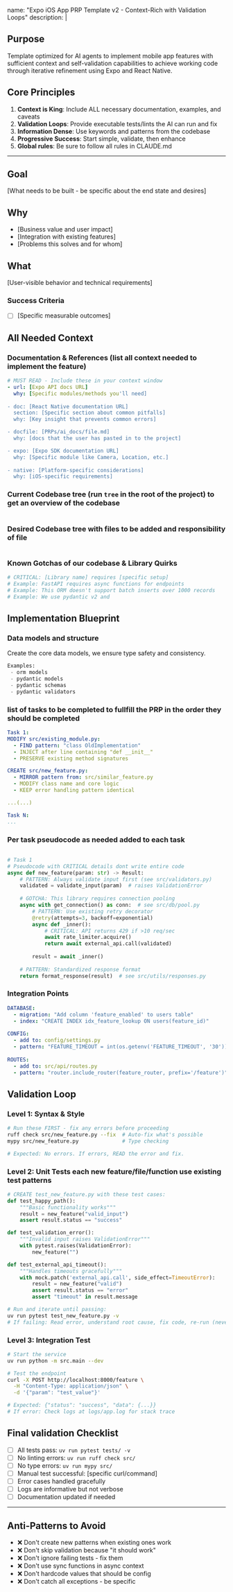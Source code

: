 name: "Expo iOS App PRP Template v2 - Context-Rich with Validation Loops"
description: |

## Purpose
Template optimized for AI agents to implement mobile app features with sufficient context and self-validation capabilities to achieve working code through iterative refinement using Expo and React Native.

## Core Principles
1. **Context is King**: Include ALL necessary documentation, examples, and caveats
2. **Validation Loops**: Provide executable tests/lints the AI can run and fix
3. **Information Dense**: Use keywords and patterns from the codebase
4. **Progressive Success**: Start simple, validate, then enhance
5. **Global rules**: Be sure to follow all rules in CLAUDE.md

---

## Goal
[What needs to be built - be specific about the end state and desires]

## Why
- [Business value and user impact]
- [Integration with existing features]
- [Problems this solves and for whom]

## What
[User-visible behavior and technical requirements]

### Success Criteria
- [ ] [Specific measurable outcomes]

## All Needed Context

### Documentation & References (list all context needed to implement the feature)
```yaml
# MUST READ - Include these in your context window
- url: [Expo API docs URL]
  why: [Specific modules/methods you'll need]
  
- doc: [React Native documentation URL] 
  section: [Specific section about common pitfalls]
  why: [Key insight that prevents common errors]

- docfile: [PRPs/ai_docs/file.md]
  why: [docs that the user has pasted in to the project]

- expo: [Expo SDK documentation URL]
  why: [Specific module like Camera, Location, etc.]
  
- native: [Platform-specific considerations]
  why: [iOS-specific requirements]
```

### Current Codebase tree (run `tree` in the root of the project) to get an overview of the codebase
```bash

```

### Desired Codebase tree with files to be added and responsibility of file
```bash

```

### Known Gotchas of our codebase & Library Quirks
```python
# CRITICAL: [Library name] requires [specific setup]
# Example: FastAPI requires async functions for endpoints
# Example: This ORM doesn't support batch inserts over 1000 records
# Example: We use pydantic v2 and  
```

## Implementation Blueprint

### Data models and structure

Create the core data models, we ensure type safety and consistency.
```python
Examples: 
 - orm models
 - pydantic models
 - pydantic schemas
 - pydantic validators

```

### list of tasks to be completed to fullfill the PRP in the order they should be completed

```yaml
Task 1:
MODIFY src/existing_module.py:
  - FIND pattern: "class OldImplementation"
  - INJECT after line containing "def __init__"
  - PRESERVE existing method signatures

CREATE src/new_feature.py:
  - MIRROR pattern from: src/similar_feature.py
  - MODIFY class name and core logic
  - KEEP error handling pattern identical

...(...)

Task N:
...

```


### Per task pseudocode as needed added to each task
```python

# Task 1
# Pseudocode with CRITICAL details dont write entire code
async def new_feature(param: str) -> Result:
    # PATTERN: Always validate input first (see src/validators.py)
    validated = validate_input(param)  # raises ValidationError
    
    # GOTCHA: This library requires connection pooling
    async with get_connection() as conn:  # see src/db/pool.py
        # PATTERN: Use existing retry decorator
        @retry(attempts=3, backoff=exponential)
        async def _inner():
            # CRITICAL: API returns 429 if >10 req/sec
            await rate_limiter.acquire()
            return await external_api.call(validated)
        
        result = await _inner()
    
    # PATTERN: Standardized response format
    return format_response(result)  # see src/utils/responses.py
```

### Integration Points
```yaml
DATABASE:
  - migration: "Add column 'feature_enabled' to users table"
  - index: "CREATE INDEX idx_feature_lookup ON users(feature_id)"
  
CONFIG:
  - add to: config/settings.py
  - pattern: "FEATURE_TIMEOUT = int(os.getenv('FEATURE_TIMEOUT', '30'))"
  
ROUTES:
  - add to: src/api/routes.py  
  - pattern: "router.include_router(feature_router, prefix='/feature')"
```

## Validation Loop

### Level 1: Syntax & Style
```bash
# Run these FIRST - fix any errors before proceeding
ruff check src/new_feature.py --fix  # Auto-fix what's possible
mypy src/new_feature.py              # Type checking

# Expected: No errors. If errors, READ the error and fix.
```

### Level 2: Unit Tests each new feature/file/function use existing test patterns
```python
# CREATE test_new_feature.py with these test cases:
def test_happy_path():
    """Basic functionality works"""
    result = new_feature("valid_input")
    assert result.status == "success"

def test_validation_error():
    """Invalid input raises ValidationError"""
    with pytest.raises(ValidationError):
        new_feature("")

def test_external_api_timeout():
    """Handles timeouts gracefully"""
    with mock.patch('external_api.call', side_effect=TimeoutError):
        result = new_feature("valid")
        assert result.status == "error"
        assert "timeout" in result.message
```

```bash
# Run and iterate until passing:
uv run pytest test_new_feature.py -v
# If failing: Read error, understand root cause, fix code, re-run (never mock to pass)
```

### Level 3: Integration Test
```bash
# Start the service
uv run python -m src.main --dev

# Test the endpoint
curl -X POST http://localhost:8000/feature \
  -H "Content-Type: application/json" \
  -d '{"param": "test_value"}'

# Expected: {"status": "success", "data": {...}}
# If error: Check logs at logs/app.log for stack trace
```

## Final validation Checklist
- [ ] All tests pass: `uv run pytest tests/ -v`
- [ ] No linting errors: `uv run ruff check src/`
- [ ] No type errors: `uv run mypy src/`
- [ ] Manual test successful: [specific curl/command]
- [ ] Error cases handled gracefully
- [ ] Logs are informative but not verbose
- [ ] Documentation updated if needed

---

## Anti-Patterns to Avoid
- ❌ Don't create new patterns when existing ones work
- ❌ Don't skip validation because "it should work"  
- ❌ Don't ignore failing tests - fix them
- ❌ Don't use sync functions in async context
- ❌ Don't hardcode values that should be config
- ❌ Don't catch all exceptions - be specific
